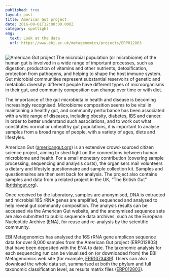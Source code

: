 ```yaml
---
published: true
layout: post
title: American Gut project
date: 2016-08-01T12:00:00.000Z
category: spotlight
emg:
  text: Look at the data
  url: https://www.ebi.ac.uk/metagenomics/projects/ERP012803
---
```

![American Gut project]({{site.baseurl}}/assets/media/images/posts/american_gut.jpg)
The microbial population (or microbiome) of the human gut is involved in a wide range of important processes, such as digestion, production of vitamins and other nutrients, detoxification, protection from pathogens, and helping to shape the host immune system. Gut microbial communities represent substantial reservoirs of genetic and metabolic diversity: different people have different types of microorganisms in their gut, and community composition can change over time or with diet.

The importance of the gut microbiota in health and disease is becoming increasingly recognised.
Microbiome composition seems to be vital in maintaining a healthy gut, and community perturbance has been associated with a wide range of diseases, including obesity, diabetes, IBS and cancer. In order to better understand such associations, and to work out what constitutes normal or unhealthy gut populations, it is important to analyse samples from a broad range of people, with a variety of ages, diets and lifestyles.

American Gut ([americangut.org][american-gut]) is an extensive crowd-sourced citizen science project, aiming to shed light on the connections between human microbiome and health. For a small monetary contribution (covering sample processing, sequencing and analysis costs), the organisers mail volunteers a dietary and lifestyle questionnaire and sample collection kit.
Samples and questionnaires are then sent back for analysis. The project also contains samples and data from a related project in the UK, “The British Gut” ([britishgut.org][british-gut]).

Once received by the laboratory, samples are anonymised, DNA is extracted and microbial 16S rRNA genes are amplified, sequenced and analysed to help reveal gut community composition.
The analysis results can be accessed via the American Gut website, and the anonymised sequence sets are also submitted to public sequence data archives, such as the European Nucleotide Archive (ENA), for reuse and re-analysis by the scientific community.

EBI Metagenomics has analysed the 16S rRNA gene amplicon sequence data for over 8,000 samples from the American Gut project (ERP012803) that have been deposited with the ENA to date.
The taxonomic analysis for each sequencing run can be visualised on (or downloaded from) the EBI Metagenomics web site (for example, [ERR1073439][ERR1073439]).
Users can also download the whole data set, summarised at both the phylum and full taxonomic classification level, as results matrix files ([ERP012803][ERP012803]).

[american-gut]:      http://americangut.org
[british-gut]:       http://britishgut.org
[ERR1073439]:        https://www.ebi.ac.uk/metagenomics/projects/ERP012803/samples/ERS915520/runs/ERR1073439/results/versions/2.0
[ERP012803]:         https://www.ebi.ac.uk/metagenomics/projects/ERP012803
